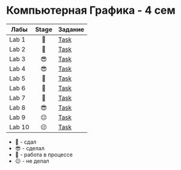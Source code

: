 # Компьютерная Графика - 4 сем
| Лабы  |     Stage     | Задание|
| ------------- |:-------------:| ----|
| Lab 1| 🤙 |<a href="../../blob/master/lab_1/README.md">Task</a>|
| Lab 2| 🤙 |<a href="../../blob/master/lab_2/README.md">Task</a>|
| Lab 3| 😎 |<a href="../../blob/master/lab_3/README.md">Task</a>|
| Lab 4| 😎 |<a href="../../blob/master/lab_4/README.md">Task</a>
| Lab 5| 🤙 |<a href="../../blob/master/lab_5/README.md">Task</a>|
| Lab 6| 🤙 |<a href="../../blob/master/lab_6/README.md">Task</a>|
| Lab 7| 🤙 |<a href="../../blob/master/lab_7/README.md">Task</a>|
| Lab 8| 😎 |<a href="../../blob/master/lab_8/README.md">Task</a>|
| Lab 9| 😐 |<a href="../../blob/master/lab_9/README.md">Task</a>|
| Lab 10|😐 |<a href="../../blob/master/lab_10/README.md">Task</a>|

- 🤙 - сдал
- 😎 - сделал
- 🤔 - работа в процессе
- 😐 - не делал
